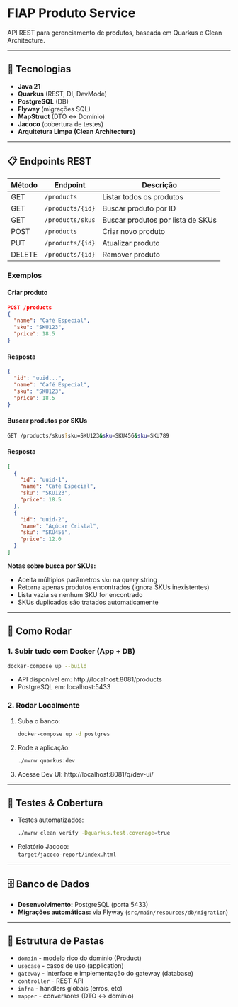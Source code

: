 # FIAP Produto Service

API REST para gerenciamento de produtos, baseada em Quarkus e Clean Architecture.

---

## 🚀 Tecnologias

- **Java 21**
- **Quarkus** (REST, DI, DevMode)
- **PostgreSQL** (DB)
- **Flyway** (migrações SQL)
- **MapStruct** (DTO ↔ Domínio)
- **Jacoco** (cobertura de testes)
- **Arquitetura Limpa (Clean Architecture)**

---

## 📋 Endpoints REST

| Método | Endpoint             | Descrição                      |
|--------|----------------------|--------------------------------|
| GET    | `/products`          | Listar todos os produtos       |
| GET    | `/products/{id}`     | Buscar produto por ID          |
| GET    | `/products/skus`     | Buscar produtos por lista de SKUs |
| POST   | `/products`          | Criar novo produto             |
| PUT    | `/products/{id}`     | Atualizar produto              |
| DELETE | `/products/{id}`     | Remover produto                |

### Exemplos

#### Criar produto

```json
POST /products
{
  "name": "Café Especial",
  "sku": "SKU123",
  "price": 18.5
}
```

#### Resposta

```json
{
  "id": "uuid...",
  "name": "Café Especial",
  "sku": "SKU123",
  "price": 18.5
}
```

#### Buscar produtos por SKUs

```bash
GET /products/skus?sku=SKU123&sku=SKU456&sku=SKU789
```

#### Resposta

```json
[
  {
    "id": "uuid-1",
    "name": "Café Especial",
    "sku": "SKU123",
    "price": 18.5
  },
  {
    "id": "uuid-2",
    "name": "Açúcar Cristal",
    "sku": "SKU456",
    "price": 12.0
  }
]
```

**Notas sobre busca por SKUs:**
- Aceita múltiplos parâmetros `sku` na query string
- Retorna apenas produtos encontrados (ignora SKUs inexistentes)
- Lista vazia se nenhum SKU for encontrado
- SKUs duplicados são tratados automaticamente

---

## 🏃 Como Rodar

### 1. Subir tudo com Docker (App + DB)

```bash
docker-compose up --build
```
- API disponível em: http://localhost:8081/products
- PostgreSQL em: localhost:5433

### 2. Rodar Localmente

1. Suba o banco:
   ```bash
   docker-compose up -d postgres
   ```
2. Rode a aplicação:
   ```bash
   ./mvnw quarkus:dev
   ```
3. Acesse Dev UI: http://localhost:8081/q/dev-ui/

---

## 🧪 Testes & Cobertura

- Testes automatizados:
  ```bash
  ./mvnw clean verify -Dquarkus.test.coverage=true
  ```
- Relatório Jacoco:  
  `target/jacoco-report/index.html`

---

## 🗄️ Banco de Dados

- **Desenvolvimento:** PostgreSQL (porta 5433)
- **Migrações automáticas:** via Flyway (`src/main/resources/db/migration`)

---

## 🧱 Estrutura de Pastas

- `domain` - modelo rico do domínio (Product)
- `usecase` - casos de uso (application)
- `gateway` - interface e implementação do gateway (database)
- `controller` - REST API
- `infra` - handlers globais (erros, etc)
- `mapper` - conversores (DTO ↔ domínio)
